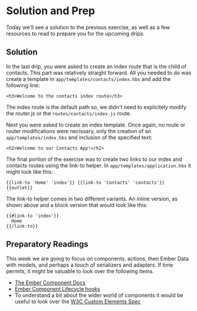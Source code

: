 # Solution and Prep

Today we'll see a solution to the previous exercise, as well as a few resources to read to prepare you for the upcoming drips.


## Solution

In the last drip, you were asked to create an index route that is the child of contacts. This part was relatively straight forward. All you needed to do was create a template in `app/templates/contacts/index.hbs` and add the following line:

    <h3>Welcome to the contacts index route</h3>

The index route is the default path so, we didn't need to explicitely modify the router.js or the `routes/contacts/index.js` route.

Next you were asked to create an index template. Once again, no route or router modifications were necissary, only the creation of an `app/templates/index.hbs` and inclusion of the specified text:

    <h2>Welcome to our Contacts App!</h2>

The final portion of the exercise was to create two links to our index and contacts routes using the link-to helper. In `app/templates/application.hbs` it might look like this:

    {{link-to 'Home' 'index'}} {{link-to 'Contacts' 'contacts'}}
    {{outlet}}

The link-to helper comes in two different variants. An inline version, as shown above and a block version that would look like this:

    {{#link-to 'index'}}
      Home
    {{/link-to}}

## Preparatory Readings

This week we are going to focus on components, actions, then Ember Data with models, and perhaps a touch of serializers and adapters. If time permits, it might be valuable to look over the following items.

* [The Ember Component Docs](http://emberjs.com/api/classes/Ember.Component.html)
* [Ember Component Lifecycle hooks](https://guides.emberjs.com/v2.6.0/components/the-component-lifecycle/)
* To understand a bit about the wider world of components it would be useful to look over the [W3C Custom Elements Spec](http://w3c.github.io/webcomponents/spec/custom/)

